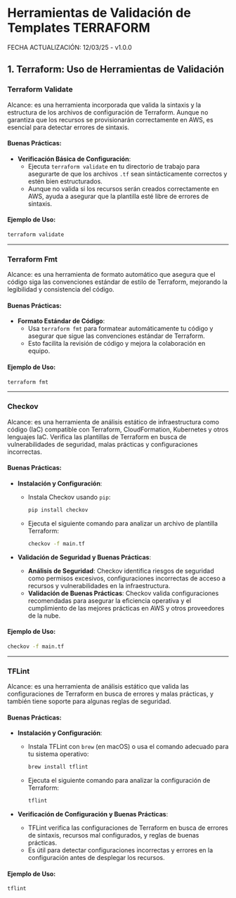 # Herramientas de Validación de Templates TERRAFORM

FECHA ACTUALIZACIÓN: 12/03/25 - v1.0.0

## **1. Terraform: Uso de Herramientas de Validación**

### **Terraform Validate**

Alcance: es una herramienta incorporada que valida la sintaxis y la estructura de los archivos de configuración de Terraform. Aunque no garantiza que los recursos se provisionarán correctamente en AWS, es esencial para detectar errores de sintaxis.

#### Buenas Prácticas:
- **Verificación Básica de Configuración**:
    - Ejecuta `terraform validate` en tu directorio de trabajo para asegurarte de que los archivos `.tf` sean sintácticamente correctos y estén bien estructurados.
    - Aunque no valida si los recursos serán creados correctamente en AWS, ayuda a asegurar que la plantilla esté libre de errores de sintaxis.

#### Ejemplo de Uso:
```bash
terraform validate
```

---

### **Terraform Fmt**

Alcance: es una herramienta de formato automático que asegura que el código siga las convenciones estándar de estilo de Terraform, mejorando la legibilidad y consistencia del código.

#### Buenas Prácticas:
- **Formato Estándar de Código**:
    - Usa `terraform fmt` para formatear automáticamente tu código y asegurar que sigue las convenciones estándar de Terraform.
    - Esto facilita la revisión de código y mejora la colaboración en equipo.

#### Ejemplo de Uso:
```bash
terraform fmt
```

---

### **Checkov**

Alcance: es una herramienta de análisis estático de infraestructura como código (IaC) compatible con Terraform, CloudFormation, Kubernetes y otros lenguajes IaC. Verifica las plantillas de Terraform en busca de vulnerabilidades de seguridad, malas prácticas y configuraciones incorrectas.

#### Buenas Prácticas:
- **Instalación y Configuración**:
    - Instala Checkov usando `pip`:
      ```bash
      pip install checkov
      ```
    - Ejecuta el siguiente comando para analizar un archivo de plantilla Terraform:
      ```bash
      checkov -f main.tf
      ```

- **Validación de Seguridad y Buenas Prácticas**:
    - **Análisis de Seguridad**: Checkov identifica riesgos de seguridad como permisos excesivos, configuraciones incorrectas de acceso a recursos y vulnerabilidades en la infraestructura.
    - **Validación de Buenas Prácticas**: Checkov valida configuraciones recomendadas para asegurar la eficiencia operativa y el cumplimiento de las mejores prácticas en AWS y otros proveedores de la nube.

#### Ejemplo de Uso:
```bash
checkov -f main.tf
```

---

### **TFLint**

Alcance: es una herramienta de análisis estático que valida las configuraciones de Terraform en busca de errores y malas prácticas, y también tiene soporte para algunas reglas de seguridad.

#### Buenas Prácticas:
- **Instalación y Configuración**:
    - Instala TFLint con `brew` (en macOS) o usa el comando adecuado para tu sistema operativo:
      ```bash
      brew install tflint
      ```
    - Ejecuta el siguiente comando para analizar la configuración de Terraform:
      ```bash
      tflint
      ```

- **Verificación de Configuración y Buenas Prácticas**:
    - TFLint verifica las configuraciones de Terraform en busca de errores de sintaxis, recursos mal configurados, y reglas de buenas prácticas.
    - Es útil para detectar configuraciones incorrectas y errores en la configuración antes de desplegar los recursos.

#### Ejemplo de Uso:
```bash
tflint
```
